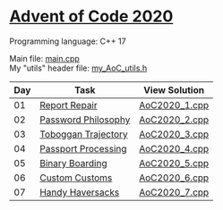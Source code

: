 # [Advent of Code 2020](https://adventofcode.com/2020/about)

Programming language: C++ 17

Main file: [main.cpp](Advent-of-Code-2020/main.cpp)<br/>
My "utils" header file: [my_AoC_utils.h](Advent-of-Code-2020/my_AoC_utils.h)

| Day | Task                                                                      | View Solution                                                             |
| --- | ------------------------------------------------------------------------- | ------------------------------------------------------------------------- |
| 01  | [Report Repair](https://adventofcode.com/2020/day/1)                      | [AoC2020_1.cpp](Advent-of-Code-2020/Day01/AoC2020_1.cpp)                  |
| 02  | [Password Philosophy](https://adventofcode.com/2020/day/2)                | [AoC2020_2.cpp](Advent-of-Code-2020/Day02/AoC2020_2.cpp)                  |
| 03  | [Toboggan Trajectory](https://adventofcode.com/2020/day/3)                | [AoC2020_3.cpp](Advent-of-Code-2020/Day03/AoC2020_3.cpp)                  |
| 04  | [Passport Processing](https://adventofcode.com/2020/day/4)                | [AoC2020_4.cpp](Advent-of-Code-2020/Day04/AoC2020_4.cpp)                  |
| 05  | [Binary Boarding](https://adventofcode.com/2020/day/5)                    | [AoC2020_5.cpp](Advent-of-Code-2020/Day05/AoC2020_5.cpp)                  |
| 06  | [Custom Customs](https://adventofcode.com/2020/day/6)                     | [AoC2020_6.cpp](Advent-of-Code-2020/Day06/AoC2020_6.cpp)                  |
| 07  | [Handy Haversacks](https://adventofcode.com/2020/day/7)                   | [AoC2020_7.cpp](Advent-of-Code-2020/Day07/AoC2020_7.cpp)                  |